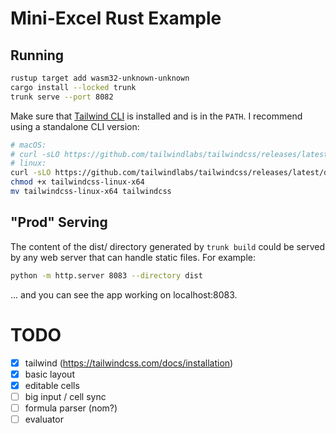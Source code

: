 # Mini-Excel Rust Example

## Running

```sh
rustup target add wasm32-unknown-unknown
cargo install --locked trunk
trunk serve --port 8082
```

Make sure that [Tailwind CLI](https://tailwindcss.com/docs/installation) is installed and is in the `PATH`.
I recommend using a standalone CLI version:

```sh
# macOS:
# curl -sLO https://github.com/tailwindlabs/tailwindcss/releases/latest/download/tailwindcss-macos-arm64
# linux:
curl -sLO https://github.com/tailwindlabs/tailwindcss/releases/latest/download/tailwindcss-linux-x64
chmod +x tailwindcss-linux-x64
mv tailwindcss-linux-x64 tailwindcss
```

## "Prod" Serving

The content of the dist/ directory generated by `trunk build`
could be served by any web server that can handle static files.
For example:

```sh
python -m http.server 8083 --directory dist
```

... and you can see the app working on localhost:8083.

# TODO

- [x] tailwind (https://tailwindcss.com/docs/installation)
- [x] basic layout
- [x] editable cells
- [ ] big input / cell sync
- [ ] formula parser (nom?)
- [ ] evaluator
